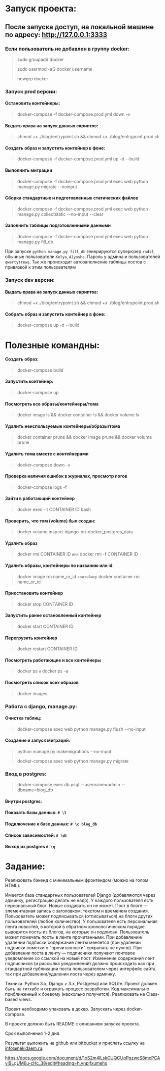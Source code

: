 # Запуск проекта:
## После запуска доступ, на локальной машине по адресу: http://127.0.0.1:3333
### Если пользователь не добавлен в группу docker:  
> sudo groupadd docker 
> 
> sudo usermod -aG docker username 
> 
> newgrp docker 

### Запуск prod версии:
#### Остановить контейнеры: 
> docker-compose -f docker-compose.prod.yml down -v
#### Выдать права на запуск данных скриптов: 
> chmod +x ./blog/entrypoint.sh && chmod +x ./blog/entrypoint.prod.sh
#### Создать образ и запустить контейнер в фоне:
> docker-compose -f docker-compose.prod.yml up -d --build
#### Выполнить миграции
> docker-compose -f docker-compose.prod.yml exec web python manage.py migrate --noinput
#### Сборка стандартных и подготовленных статических файлов 
> docker-compose -f docker-compose.prod.yml exec web python manage.py collectstatic --no-input --clear
#### Заполнить таблицы подготовленными данными
> docker-compose -f docker-compose.prod.yml exec web python manage.py fill_db

 При запуске `python manage.py fill_db` генерируются суперюзер `radif`, 
 обычные пользователи `Kolya`, `Alyosha`.
 Пароль у админа и пользователей `qwertytrewq`.
 Так же происходит автозаполнение таблицы постов с привязкой 
 к этим пользователям

### Запуск dev версии:
#### Выдать права на запуск данных скриптов: 
> chmod +x ./blog/entrypoint.sh && chmod +x ./blog/entrypoint.prod.sh
#### Собрать образ и запустить контейнер в фоне:
> docker-compose up -d --build 


# Полезные командны: 

#### Создать образ: 
> docker-compose build 
#### Запустить контейнер:
> docker-compose up
#### Посмотреть все образы/контейнеры/тома
> docker image ls && docker container ls && docker volume ls
#### Удалить неиспользуемые контейнеры/образы/тома
> docker container prune && docker image prune && docker volume prune
#### Удалить тома вместе с контейнерами 
> docker-compose down -v
#### Проверка наличия ошибок в журналах, просмотр логов
> docker-compose logs -f
#### Зайти в работающий контейнер 
> docker exec -it CONTAINER ID bash
#### Проверить, что том (volume) был создан: 
> docker volume inspect django-on-docker_postgres_data
#### Удалить образ 
> docker rmi CONTAINER ID `или` docker rmi -f CONTAINER ID
#### Удалить образы, контейнеры по названию или id
> docker image rm name_or_id `контейнер` docker container rm name_or_id
#### Приостановить контейнер 
> docker stop CONTAINER ID
#### Запустить ранее остановленный контейнер 
> docker start CONTAINER ID
#### Перегрузить контейнер 
> docker restart CONTAINER ID
#### Посмотреть работающие и все контейнеры 
> docker ps `и` docker ps -a
#### Посмотреть список всех образов
> docker images

### Работа с django, manage.py:
#### Очистка таблиц:
> docker-compose exec web python manage.py flush --no-input 
#### Создание и запуск миграций:
> python manage.py makemigrations --no-input
> 
> docker-compose exec web python manage.py migrate 

### Вход в postgres: 
> docker-compose exec db psql --username=admin --dbname=blog_db 
#### Внутри postgres: 
#### Показать базы данных: ` # \l `
#### Подключение к базе данных: ` # \c blog_db ` 
#### Список зависимостей:  ` # \dt ` 
#### Выход из postgres  ` # \q `


# Задание:

Реализовать бэкенд с минимальным фронтендом (можно на голом HTML):

Имеется база стандартных пользователей Django (добавляются через админку, регистрацию делать не надо).
У каждого пользователя есть персональный блог. Новые создавать он не может.
Пост в блоге — элементарная запись с заголовком, текстом и временем создания.
Пользователь может подписываться (отписываться) на блоги других пользователей (любое количество).
У пользователя есть персональная лента новостей, в которой в обратном хронологическом порядке выводятся посты из блогов, на которые он подписан.
Пользователь может помечать посты в ленте прочитанными.
При добавлении/удалении подписки содержание ленты меняется (при удалении подписки пометки о "прочитанности" сохранять не нужно).
При добавлении поста в ленту — подписчики получают почтовое уведомление со ссылкой на новый пост.
Изменение содержания лент подписчиков (и рассылка уведомлений) должно происходить как при стандартной публикации поста пользователем через интерфейс сайта, так при добавлении/удалении поста через админку.

Техника:
Python 3.x, Django > 3.х, Postgresql или SQLite. 
Проект должен быть на гитхабе и отражать процесс разработки.
Код максимально приближенный к боевому (насколько получится).
Реализовать на Class-based views.

Проект необходимо упаковать в докер. Запускать через docker-compose.

В проекте должно быть README с описанием запуска проекта.

Срок выполнения 1-2 дня.

Результат выложить на github или bitbucket и прислать ссылку на info@nekidaem.ru.

https://docs.google.com/document/d/1oS2m4lLskCUQCUpPqzwcS8mcPCAvlBLqUM6u-cHc_38/edit#heading=h.ynpjfxumehs
